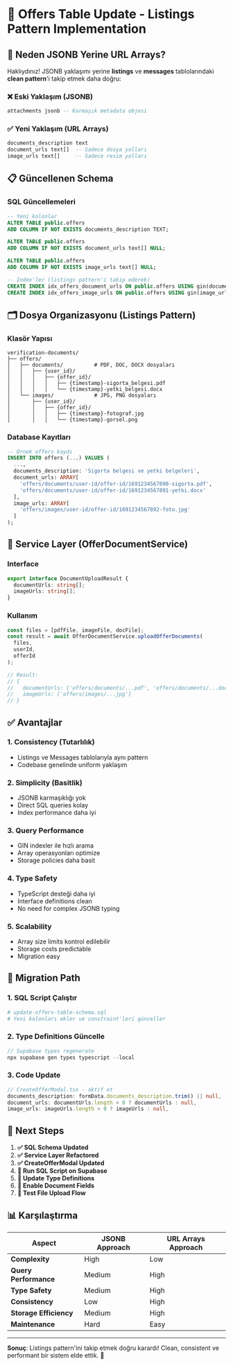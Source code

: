 # 🔄 Offers Table Update - Listings Pattern Implementation

## 🎯 Neden JSONB Yerine URL Arrays?

Haklıydınız! JSONB yaklaşımı yerine **listings** ve **messages** tablolarındaki **clean pattern**'i takip etmek daha doğru:

### ❌ Eski Yaklaşım (JSONB)

```sql
attachments jsonb -- Karmaşık metadata objesi
```

### ✅ Yeni Yaklaşım (URL Arrays)

```sql
documents_description text
document_urls text[]  -- Sadece dosya yolları
image_urls text[]     -- Sadece resim yolları
```

## 📋 Güncellenen Schema

### SQL Güncellemeleri

```sql
-- Yeni kolonlar
ALTER TABLE public.offers 
ADD COLUMN IF NOT EXISTS documents_description TEXT;

ALTER TABLE public.offers 
ADD COLUMN IF NOT EXISTS document_urls text[] NULL;

ALTER TABLE public.offers 
ADD COLUMN IF NOT EXISTS image_urls text[] NULL;

-- Index'ler (listings pattern'i takip ederek)
CREATE INDEX idx_offers_document_urls ON public.offers USING gin(document_urls);
CREATE INDEX idx_offers_image_urls ON public.offers USING gin(image_urls);
```

## 🗂️ Dosya Organizasyonu (Listings Pattern)

### Klasör Yapısı

```
verification-documents/
├── offers/
│   ├── documents/          # PDF, DOC, DOCX dosyaları
│   │   ├── {user_id}/
│   │   │   ├── {offer_id}/
│   │   │   │   ├── {timestamp}-sigorta_belgesi.pdf
│   │   │   │   └── {timestamp}-yetki_belgesi.docx
│   └── images/             # JPG, PNG dosyaları
│       ├── {user_id}/
│       │   ├── {offer_id}/
│       │   │   ├── {timestamp}-fotograf.jpg
│       │   │   └── {timestamp}-gorsel.png
```

### Database Kayıtları

```sql
-- Örnek offers kaydı
INSERT INTO offers (...) VALUES (
  ...,
  documents_description: 'Sigorta belgesi ve yetki belgeleri',
  document_urls: ARRAY[
    'offers/documents/user-id/offer-id/1691234567890-sigorta.pdf',
    'offers/documents/user-id/offer-id/1691234567891-yetki.docx'
  ],
  image_urls: ARRAY[
    'offers/images/user-id/offer-id/1691234567892-foto.jpg'
  ]
);
```

## 🔧 Service Layer (OfferDocumentService)

### Interface

```typescript
export interface DocumentUploadResult {
  documentUrls: string[];
  imageUrls: string[];
}
```

### Kullanım

```typescript
const files = [pdfFile, imageFile, docFile];
const result = await OfferDocumentService.uploadOfferDocuments(
  files, 
  userId, 
  offerId
);

// Result:
// {
//   documentUrls: ['offers/documents/...pdf', 'offers/documents/...docx'],
//   imageUrls: ['offers/images/...jpg']
// }
```

## ✅ Avantajlar

### 1. **Consistency (Tutarlılık)**

- Listings ve Messages tablolarıyla aynı pattern
- Codebase genelinde uniform yaklaşım

### 2. **Simplicity (Basitlik)**

- JSONB karmaşıklığı yok
- Direct SQL queries kolay
- Index performance daha iyi

### 3. **Query Performance**

- GIN indexler ile hızlı arama
- Array operasyonları optimize
- Storage policies daha basit

### 4. **Type Safety**

- TypeScript desteği daha iyi
- Interface definitions clean
- No need for complex JSONB typing

### 5. **Scalability**

- Array size limits kontrol edilebilir
- Storage costs predictable
- Migration easy

## 🔄 Migration Path

### 1. SQL Script Çalıştır

```bash
# update-offers-table-schema.sql
# Yeni kolonları ekler ve constraint'leri günceller
```

### 2. Type Definitions Güncelle

```typescript
// Supabase types regenerate
npx supabase gen types typescript --local
```

### 3. Code Update

```typescript
// CreateOfferModal.tsx - aktif et
documents_description: formData.documents_description.trim() || null,  
document_urls: documentUrls.length > 0 ? documentUrls : null,
image_urls: imageUrls.length > 0 ? imageUrls : null,
```

## 🚀 Next Steps

1. **✅ SQL Schema Updated**
2. **✅ Service Layer Refactored**
3. **✅ CreateOfferModal Updated**
4. **🚧 Run SQL Script on Supabase**
5. **🚧 Update Type Definitions**
6. **🚧 Enable Document Fields**
7. **🚧 Test File Upload Flow**

## 📊 Karşılaştırma

| Aspect | JSONB Approach | URL Arrays Approach |
|--------|----------------|-------------------|
| **Complexity** | High | Low |
| **Query Performance** | Medium | High |
| **Type Safety** | Medium | High |
| **Consistency** | Low | High |
| **Storage Efficiency** | Medium | High |
| **Maintenance** | Hard | Easy |

---

**Sonuç**: Listings pattern'ini takip etmek doğru karardı! Clean, consistent ve performant bir sistem elde ettik. 🎉
